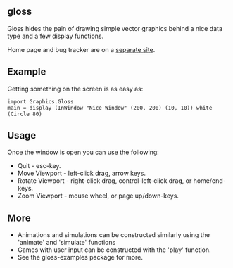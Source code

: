 gloss
-----

Gloss hides the pain of drawing simple vector graphics behind a nice
data type and a few display functions. 

Home page and bug tracker are on a [separate site](http://gloss.ouroborus.net).

Example
-------
Getting something on the screen is as easy as:

    import Graphics.Gloss
    main = display (InWindow "Nice Window" (200, 200) (10, 10)) white (Circle 80)


Usage
-----
Once the window is open you can use the following:

* Quit            - esc-key.
* Move Viewport   - left-click drag, arrow keys.
* Rotate Viewport - right-click drag, control-left-click drag, or home/end-keys.
* Zoom Viewport   - mouse wheel, or page up/down-keys.

More
----
* Animations and simulations can be constructed similarly using the 'animate' and 'simulate' functions
* Games with user input can be constructed with the 'play' function.
* See the gloss-examples package for more.
